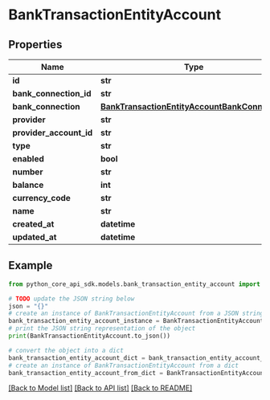 # BankTransactionEntityAccount


## Properties

Name | Type | Description | Notes
------------ | ------------- | ------------- | -------------
**id** | **str** |  | 
**bank_connection_id** | **str** |  | 
**bank_connection** | [**BankTransactionEntityAccountBankConnection**](BankTransactionEntityAccountBankConnection.md) |  | 
**provider** | **str** |  | 
**provider_account_id** | **str** |  | 
**type** | **str** |  | 
**enabled** | **bool** |  | 
**number** | **str** |  | 
**balance** | **int** |  | 
**currency_code** | **str** |  | 
**name** | **str** |  | 
**created_at** | **datetime** |  | 
**updated_at** | **datetime** |  | 

## Example

```python
from python_core_api_sdk.models.bank_transaction_entity_account import BankTransactionEntityAccount

# TODO update the JSON string below
json = "{}"
# create an instance of BankTransactionEntityAccount from a JSON string
bank_transaction_entity_account_instance = BankTransactionEntityAccount.from_json(json)
# print the JSON string representation of the object
print(BankTransactionEntityAccount.to_json())

# convert the object into a dict
bank_transaction_entity_account_dict = bank_transaction_entity_account_instance.to_dict()
# create an instance of BankTransactionEntityAccount from a dict
bank_transaction_entity_account_from_dict = BankTransactionEntityAccount.from_dict(bank_transaction_entity_account_dict)
```
[[Back to Model list]](../README.md#documentation-for-models) [[Back to API list]](../README.md#documentation-for-api-endpoints) [[Back to README]](../README.md)


